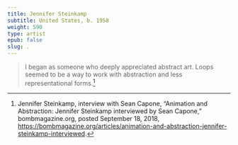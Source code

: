 ```yaml
---
title: Jennifer Steinkamp
subtitle: United States, b. 1958
weight: 590
type: artist
epub: false
slug: .
---
```

> I began as someone who deeply appreciated abstract art. Loops seemed to be a way to work with abstraction and less representational forms.[^1]

[^1]: Jennifer Steinkamp, interview with Sean Capone, “Animation and Abstraction: Jennifer Steinkamp interviewed by Sean Capone,” bombmagazine.org, posted September 18, 2018, https://bombmagazine.org/articles/animation-and-abstraction-jennifer-steinkamp-interviewed.
